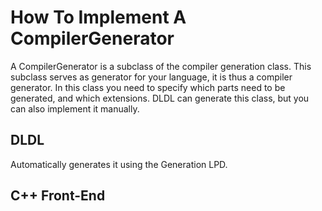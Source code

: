 # How To Implement A CompilerGenerator

A CompilerGenerator is a subclass of the compiler generation class. This subclass serves as generator for your language, it is thus a compiler generator. In this class you need to specify which parts need to be generated, and which extensions. DLDL can generate this class, but you can also implement it manually.

## DLDL

Automatically generates it using the Generation LPD.

## C++ Front-End

